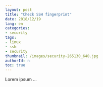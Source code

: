```yaml
---
layout: post
title: "Check SSH fingerprint"
date: 2018/12/19
lang: en
categories:
- security
tags:
- linux
- ssh
- security
thumbnail: /images/security-265130_640.jpg
authorId: n
toc: true
---
```

Lorem ipsum ...

